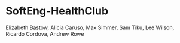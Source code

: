 # SoftEng-HealthClub

Elizabeth Bastow, Alicia Caruso, Max Simmer, Sam Tiku,
Lee Wilson, Ricardo Cordova, Andrew Rowe
